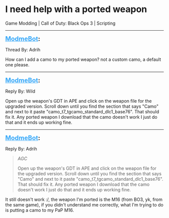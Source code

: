 # I need help with a ported weapon
Game Modding | Call of Duty: Black Ops 3 | Scripting

---
<strong style="font-size: 1.4em;"><span style="text-decoration: underline;text-decoration-color: #34a7f9;"><span style="color:#34a7f9;">ModmeBot</span></span>:</strong>

<p>Thread By: Adrih<br /><p style="text-align:left;">How can I add a camo to my ported weapon? not a custom camo, a default one please.</p></p>

---
<strong style="font-size: 1.4em;"><span style="text-decoration: underline;text-decoration-color: #34a7f9;"><span style="color:#34a7f9;">ModmeBot</span></span>:</strong>

<p>Reply By: Wild<br /><p style="text-align:left;">Open up the weapon&#39;s GDT in APE and click on the weapon file for the upgraded version. Scroll down until you find the section that says &quot;Camo&quot; and next to it paste &quot;camo_t7_tgcamo_standard_dlc1_base76&quot;. That should fix it. Any ported weapon I download that the camo doesn&#39;t work I just do that and it ends up working fine.</p></p>

---
<strong style="font-size: 1.4em;"><span style="text-decoration: underline;text-decoration-color: #34a7f9;"><span style="color:#34a7f9;">ModmeBot</span></span>:</strong>

<p>Reply By: Adrih<br /><blockquote><em>AGC</em><p style="text-align:left;">Open up the weapon&#39;s GDT in APE and click on the weapon file for the upgraded version. Scroll down until you find the section that says &quot;Camo&quot; and next to it paste &quot;camo_t7_tgcamo_standard_dlc1_base76&quot;. That should fix it. Any ported weapon I download that the camo doesn&#39;t work I just do that and it ends up working fine.</p></blockquote><p style="text-align:left;">It still doesn&#39;t work :/, the weapon I&#39;m ported is the M16 (from BO3, yk, from the same game), if you didn&#39;t understand me correctly, what I&#39;m trying to do is putting a camo to my PaP M16.</p></p>
